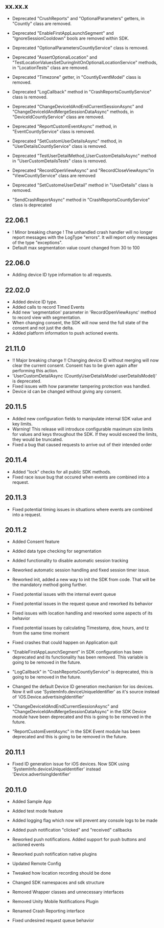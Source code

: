 ## xx.xx.x
* Deprecated "CrushReports" and "OptionalParameters" getters, in "Countly" class are removed.
* Deprecated "EnableFirstAppLaunchSegment" and "IgnoreSessionCooldown" bools are removed within SDK.
* Deprecated "OptionalParametersCountlyService" class is removed.
* Deprecated "AssertOptionalLocation" and "TestLocationValuesSetDuringInitOnOptionalLocationService" methods, in "LocationTests" class are removed.
* Deprecated "Timezone" getter, in "CountlyEventModel" class is removed.
* Deprecated "LogCallback" method in "CrashReportsCountlyService" class is removed.
* Deprecated "ChangeDeviceIdAndEndCurrentSessionAsync" and "ChangeDeviceIdAndMergeSessionDataAsync" methods, in "DeviceIdCountlyService" class are removed.
* Deprecated "ReportCustomEventAsync" method, in "EventCountlyService" class is removed.
* Deprecated "SetCustomUserDetailsAsync" method, in "UserDetailsCountlyService" class is removed.
* Deprecated "TestUserDetailMethod_UserCustomDetailsAsync" method in "UserCustomDetailsTests" class is removed.
* Deprecated "RecordOpenViewAsync" and "RecordCloseViewAsync"in "ViewCountlyService" class are removed
* Deprecated "SetCustomeUserDetail" method in "UserDetails" class is removed.

* "SendCrashReportAsync" method in "CrashReportsCountlyService" class is deprecated

## 22.06.1
* ! Minor breaking change ! The unhandled crash handler will no longer report messages with the LogType "errors". It will report only messages of the type "exceptions".
* Default max segmentation value count changed from 30 to 100

## 22.06.0
* Adding device ID type information to all requests.

## 22.02.0
* Added device ID type.
* Added calls to record Timed Events
* Add new 'segmentation' parameter in 'RecordOpenViewAsync' method to record view with segmentation.
* When changing consent, the SDK will now send the full state of the consent and not just the delta.
* Added platform information to push actioned events.

## 21.11.0
* !! Major breaking change !! Changing device ID without merging will now clear the current consent. Consent has to be given again after performing this action.
* 'UserCustomDetailAsync (CountlyUserDetailsModel userDetailsModel)' is deprecated.
* Fixed issues with how parameter tampering protection was handled.
* Device id can be changed without giving any consent.

## 20.11.5
* Added new configuration fields to manipulate internal SDK value and key limits.
* Warning! This release will introduce configurable maximum size limits for values and keys throughout the SDK. If they would exceed the limits, they would be truncated.
* Fixed a bug that caused requests to arrive out of their intended order

## 20.11.4
* Added "lock" checks for all public SDK methods.
* Fixed race issue bug that occured when events are combined into a request.

## 20.11.3
* Fixed potential timing issues in situations where events are combined into a request.

## 20.11.2
* Added Consent feature
* Added data type checking for segmentation
* Added functionality to disable automatic session tracking

* Reworked automatic session handling and fixed session timer issue.
* Reworked init, added a new way to init the SDK from code. That will be the mandatory method going further.

* Fixed potential issues with the internal event queue
* Fixed potential issues in the request queue and reworked its behavior
* Fixed issues with location handling and reworked some aspects of its behavior
* Fixed potential issues by calculating Timestamp, dow, hours, and tz from the same time moment
* Fixed crashes that could happen on Application quit

* "EnableFirstAppLaunchSegment" in SDK configuration has been deprecated and its functionality has been removed. This variable is going to be removed in the future.
* "LogCallback" in "CrashReportsCountlyService" is deprecated, this is going to be removed in the future.
* Changed the default Device ID generation mechanism for ios devices. Now it will use 'SystemInfo.deviceUniqueIdentifier' as it's source instead of 'iOS.Device.advertisingIdentifier'
* "ChangeDeviceIdAndEndCurrentSessionAsync" and "ChangeDeviceIdAndMergeSessionDataAsync" in the SDK Device module have been deprecated and this is going to be removed in the future.
* "ReportCustomEventAsync" in the SDK Event module has been deprecated and this is going to be removed in the future.

## 20.11.1
* Fixed ID generation issue for iOS devices. Now SDK using 'SystemInfo.deviceUniqueIdentifier' instead 'Device.advertisingIdentifier'

## 20.11.0
* Added Sample App
* Added test mode feature 
* Added logging flag which now will prevent any console logs to be made
* Added push notification "clicked" and "received" callbacks

* Reworked push notifications. Added support for push buttons and actioned events
* Reworked push notification native plugins

* Updated Remote Config
* Tweaked how location recording should be done
* Changed SDK namespaces and sdk structure

* Removed Wrapper classes and unnecessary interfaces
* Removed Unity Mobile Notifications Plugin
* Renamed Crash Reporting interface 

* Fixed undesired request queue behavior
